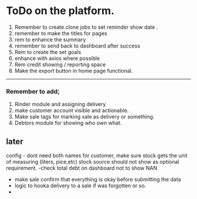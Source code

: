 # ToDo on the platform.

1. Remember to create clone jobs to set reminder show date .
2. remember to make the titles for pages
3. rem to enhance the summary
4. remember to send back to dashboard after success
5. Rem to create the set goals
6. enhance with axios where possible
7. Rem credit showing / reporting space
8. Make the export button in home page functional.

------
### Remember to add;
1. Rinder module and assigning delivery
2. make customer account visible and actionable.
3. Make sale tags for marking sale as delivery or something.
4. Debtors module for showing who own what.

later
--

config - 
dont need both names for customer, 
make sure stock gets the unit of measuring  (liters, pice,etc)
stock source should not show as optional requirement.
-check total debt on dashboard  not to show NAN 
- make sale confirm that everything is okay before submitting the data
- logic to  hooka  delivery to a sale if was forgotten or so.
- 